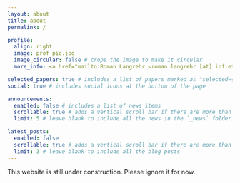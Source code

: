 ```yaml
---
layout: about
title: about
permalink: /

profile:
  align: right
  image: prof_pic.jpg
  image_circular: false # crops the image to make it circular
  more_info: <a href="mailto:Roman Langrehr <roman.langrehr [at] inf.ethz.ch>"><i class="fa-solid fa-envelope"></i>roman.langrehr [at] inf.ethz.ch</a><br><a href="https://orcid.org/0000-0002-4083-8073"><i class="ai ai-orcid"></i>0000-0002-4083-8073</a>

selected_papers: true # includes a list of papers marked as "selected={true}"
social: true # includes social icons at the bottom of the page

announcements:
  enabled: false # includes a list of news items
  scrollable: true # adds a vertical scroll bar if there are more than 3 news items
  limit: 5 # leave blank to include all the news in the `_news` folder

latest_posts:
  enabled: false
  scrollable: true # adds a vertical scroll bar if there are more than 3 new posts items
  limit: 3 # leave blank to include all the blog posts
---
```


This website is still under construction. Please ignore it for now.
